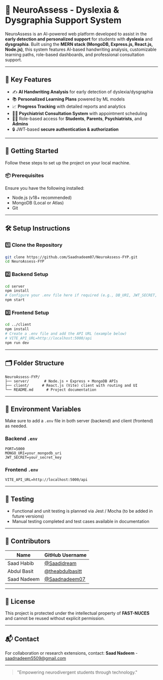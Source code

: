# 🧠 NeuroAssess - Dyslexia & Dysgraphia Support System

NeuroAssess is an AI-powered web platform developed to assist in the **early detection and personalized support** for students with **dyslexia** and **dysgraphia**. Built using the **MERN stack (MongoDB, Express.js, React.js, Node.js)**, this system features AI-based handwriting analysis, customizable learning paths, role-based dashboards, and professional consultation support.

---

## 🌟 Key Features

- ✍️ **AI Handwriting Analysis** for early detection of dyslexia/dysgraphia
- 📚 **Personalized Learning Plans** powered by ML models
- 📈 **Progress Tracking** with detailed reports and analytics
- 👨‍⚕️ **Psychiatrist Consultation System** with appointment scheduling
- 🧑‍🎓 Role-based access for **Students**, **Parents**, **Psychiatrists**, and **Admins**
- 🔒 JWT-based **secure authentication & authorization**

---

## 🚀 Getting Started
Follow these steps to set up the project on your local machine.

### 📦 Prerequisites
Ensure you have the following installed:
- Node.js (v18+ recommended)
- MongoDB (Local or Atlas)
- Git

---

## 🛠️ Setup Instructions

### 1️⃣ Clone the Repository
```bash
git clone https://github.com/Saadnadeem07/NeuroAssess-FYP.git
cd NeuroAssess-FYP
```

### 2️⃣ Backend Setup
```bash
cd server
npm install
# Configure your .env file here if required (e.g., DB_URI, JWT_SECRET, etc.)
npm start
```

### 3️⃣ Frontend Setup
```bash
cd ../client
npm install
# Create a .env file and add the API URL (example below)
# VITE_API_URL=http://localhost:5000/api
npm run dev
```

---

## 🗂️ Folder Structure
```
NeuroAssess-FYP/
├── server/       # Node.js + Express + MongoDB APIs
├── client/      # React.js (Vite) client with routing and UI
└── README.md      # Project documentation
```

---

## 🔐 Environment Variables
Make sure to add a `.env` file in both server (backend) and client (frontend) as needed.

### Backend `.env`
```
PORT=5000
MONGO_URI=your_mongodb_uri
JWT_SECRET=your_secret_key
```

### Frontend `.env`
```
VITE_API_URL=http://localhost:5000/api
```

---

## 🧪 Testing
- Functional and unit testing is planned via Jest / Mocha (to be added in future versions)
- Manual testing completed and test cases available in documentation

---

## 🤝 Contributors

| Name         | GitHub Username                                      |
|--------------|------------------------------------------------------|
| Saad Habib   | [@Saadidream](https://github.com/Saadidream)        |
| Abdul Basit  | [@theabdulbasitt](https://github.com/theabdulbasitt)|
| Saad Nadeem  | [@Saadnadeem07](https://github.com/Saadnadeem07)    |


---

## 📄 License
This project is protected under the intellectual property of **FAST-NUCES** and cannot be reused without explicit permission.

---

## 📬 Contact
For collaboration or research extensions, contact:
**Saad Nadeem** - saadnadeem5509@gmail.com

---

> "Empowering neurodivergent students through technology."
